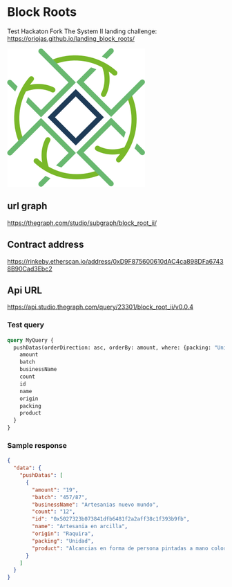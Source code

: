 # Block Roots

Test Hackaton Fork The System II landing challenge: https://oriojas.github.io/landing_block_roots/


![Logo](logo.png)

## url graph

https://thegraph.com/studio/subgraph/block_root_ii/

## Contract address

https://rinkeby.etherscan.io/address/0xD9F875600610dAC4ca898DFa67438B90Cad3Ebc2

## Api URL

https://api.studio.thegraph.com/query/23301/block_root_ii/v0.0.4

### Test query

```graphql
query MyQuery {
  pushDatas(orderDirection: asc, orderBy: amount, where: {packing: "Unidad"}) {
    amount
    batch
    businessName
    count
    id
    name
    origin
    packing
    product
  }
}		
```

### Sample response

```json
{
  "data": {
    "pushDatas": [
      {
        "amount": "19",
        "batch": "457/87",
        "businessName": "Artesanias nuevo mundo",
        "count": "12",
        "id": "0x5027323b073841dfb6481f2a2aff38c1f393b9fb",
        "name": "Artesania en arcilla",
        "origin": "Raquira",
        "packing": "Unidad",
        "product": "Alcancias en forma de persona pintadas a mano colores varios"
      }
    ]
  }
}

```

